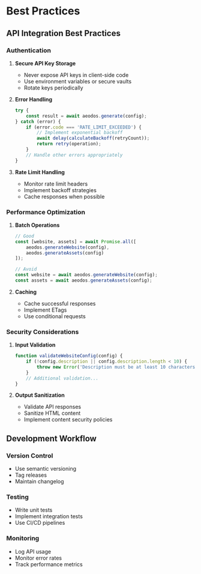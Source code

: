 # Best Practices

## API Integration Best Practices

### Authentication
1. **Secure API Key Storage**
   - Never expose API keys in client-side code
   - Use environment variables or secure vaults
   - Rotate keys periodically

2. **Error Handling**
   ```javascript
   try {
       const result = await aeodos.generate(config);
   } catch (error) {
       if (error.code === 'RATE_LIMIT_EXCEEDED') {
           // Implement exponential backoff
           await delay(calculateBackoff(retryCount));
           return retry(operation);
       }
       // Handle other errors appropriately
   }
   ```

3. **Rate Limit Handling**
   - Monitor rate limit headers
   - Implement backoff strategies
   - Cache responses when possible

### Performance Optimization

1. **Batch Operations**
   ```javascript
   // Good
   const [website, assets] = await Promise.all([
       aeodos.generateWebsite(config),
       aeodos.generateAssets(config)
   ]);

   // Avoid
   const website = await aeodos.generateWebsite(config);
   const assets = await aeodos.generateAssets(config);
   ```

2. **Caching**
   - Cache successful responses
   - Implement ETags
   - Use conditional requests

### Security Considerations

1. **Input Validation**
   ```javascript
   function validateWebsiteConfig(config) {
       if (!config.description || config.description.length < 10) {
           throw new Error('Description must be at least 10 characters');
       }
       // Additional validation...
   }
   ```

2. **Output Sanitization**
   - Validate API responses
   - Sanitize HTML content
   - Implement content security policies

## Development Workflow

### Version Control
- Use semantic versioning
- Tag releases
- Maintain changelog

### Testing
- Write unit tests
- Implement integration tests
- Use CI/CD pipelines

### Monitoring
- Log API usage
- Monitor error rates
- Track performance metrics
